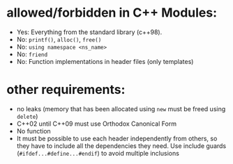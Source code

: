 # allowed/forbidden in C++ Modules:

- Yes: Everything from the standard library (c++98).
- No: ```printf()```, ```alloc()```, ```free()```
- No: ```using namespace <ns_name>```
- No: ```friend```
- No: Function implementations in header files (only templates)

# other requirements:

- no leaks (memory that has been allocated using ```new``` must be freed using ```delete```)
- C++02 until C++09 must use Orthodox Canonical Form
- No function
- It must be possible to use each header independently from others, so they have to include all the dependencies they need. Use include guards (```#ifdef...#define...#endif```) to avoid multiple inclusions
